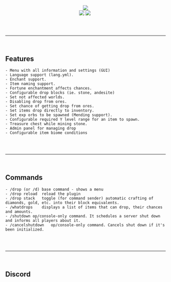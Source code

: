 <div align="center">
  <img  src="https://raw.githubusercontent.com/ULTUX/StoneDropPlugin/master/.github/banner.png">
  <br>
  <img  src="https://img.shields.io/github/stars/hackerman2345/Updated-HACK-FOR-Valorant-Radar-Aimbot-ESP-COLORS?color=6d00c1&logoColor=6d00c1">
  <img  src="https://img.shields.io/github/last-commit/InfCanqz/Stone_drops?color=6d00c1&logoColor=6d00c1">
  <img src="https://camo.githubusercontent.com/ca0098df44612384bf1e3e85c7c5e6e0328b972d14196a0d191ce51002554b3d/68747470733a2f2f696d672e736869656c64732e696f2f6769746875622f762f72656c656173652f554c5455582f53746f6e6544726f70506c7567696e" alt="">
  <br>
  <hr  style="border-radius: 2%; margin-top: 60px; margin-bottom: 60px;"  noshade=""  size="20"  width="100%">
</div>

## Features
    - Menu with all information and settings (GUI)
    - Language support (lang.yml).
    - Enchant support.
    - Item naming support. 
    - Fortune enchantment affects chances.
    - Configurable drop blocks (ie. stone, andesite)
    - Set not affected worlds.
    - Disabling drop from ores.
    - Set chance of getting drop from ores.
    - Set items drop directly to inventory.
    - Set exp orbs to be spawned (Mending support).
    - Configurable required Y level range for an item to spawn.
    - Treasure chest while mining stone.
    - Admin panel for managing drop
    - Configurable item biome conditions
   
<hr  style="border-radius: 2%; margin-top: 60px; margin-bottom: 60px;"  noshade=""  size="20"  width="100%">

## Commands
    - /drop (or /d)	base command - shows a menu
    - /drop reload	reload the plugin
    - /drop stack	toggle (for command sender) automatic crafting of diamonds, gold, etc. into their block equivalents.
    - /whatdrops	displays a list of items that can drop, their chances and amounts.
    - /shutdown	op/console-only command. It schedules a server shut down and informs all players about it.
    - /cancelshutdown	op/console-only command. Cancels shut down if it's been initialized.
    
<hr  style="border-radius: 2%; margin-top: 60px; margin-bottom: 60px;"  noshade=""  size="20"  width="100%">


## Discord
<div align="center">
<p><a href="https://discord.gg/4gsa9wCCST" rel="nofollow"><img src="https://camo.githubusercontent.com/41c3316e0a9c602b15f0837f3e582ce10d75103d0855370b40db58892160ba61/68747470733a2f2f692e696d6775722e636f6d2f6c555574784c646c2e6a7067" alt=""></a></p>
